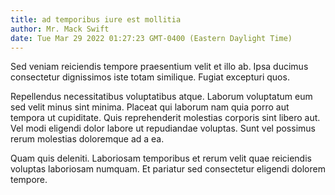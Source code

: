 ```yaml
---
title: ad temporibus iure est mollitia
author: Mr. Mack Swift
date: Tue Mar 29 2022 01:27:23 GMT-0400 (Eastern Daylight Time)
---
```

Sed veniam reiciendis tempore praesentium velit et illo ab. Ipsa ducimus consectetur dignissimos iste totam similique. Fugiat excepturi quos.

 Repellendus necessitatibus voluptatibus atque. Laborum voluptatum eum sed velit minus sint minima. Placeat qui laborum nam quia porro aut tempora ut cupiditate. Quis reprehenderit molestias corporis sint libero aut. Vel modi eligendi dolor labore ut repudiandae voluptas. Sunt vel possimus rerum molestias doloremque ad a ea.

 Quam quis deleniti. Laboriosam temporibus et rerum velit quae reiciendis voluptas laboriosam numquam. Et pariatur sed consectetur eligendi dolorem tempore.